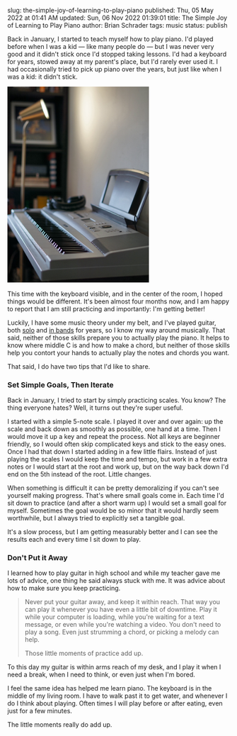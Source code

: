 slug: the-simple-joy-of-learning-to-play-piano
published: Thu, 05 May 2022 at 01:41 AM
updated: Sun, 06 Nov 2022 01:39:01 
title: The Simple Joy of Learning to Play Piano
author: Brian Schrader
tags: music
status: publish

Back in January, I started to teach myself how to play piano. I'd played before when I was a kid &mdash; like many people do &mdash; but I was never very good and it didn't stick once I'd stopped taking lessons. I'd had a keyboard for years, stowed away at my parent's place, but I'd rarely ever used it. I had occasionally tried to pick up piano over the years, but just like when I was a kid: it didn't stick.

<img
    alt="My paino setup"
    src="/images/blog/piano.jpg"
    style="height:auto;width:320px;"
    class="image-right"
/>

This time with the keyboard visible, and in the center of the room, I hoped things would be different. It's been almost four months now, and I am happy to report that I am still practicing and importantly: I'm getting better!

Luckily, I have some music theory under my belt, and I've played guitar, both [solo][2] and [in bands][1] for years, so I know my way around musically. That said, neither of those skills prepare you to actually play the piano. It helps to know where middle C is and how to make a chord, but neither of those skills help you contort your hands to actually play the notes and chords you want.

That said, I do have two tips that I'd like to share.

### Set Simple Goals, Then Iterate

Back in January, I tried to start by simply practicing scales. You know? The thing everyone hates? Well, it turns out they're super useful.

I started with a simple 5-note scale. I played it over and over again: up the scale and back down as smoothly as possible, one hand at a time. Then I would move it up a key and repeat the process. Not all keys are beginner friendly, so I would often skip complicated keys and stick to the easy ones. Once I had that down I started adding in a few little flairs. Instead of just playing the scales I would keep the time and tempo, but work in a few extra notes or I would start at the root and work up, but on the way back down I'd end on the 5th instead of the root. Little changes.

When something is difficult it can be pretty demoralizing if you can't see yourself making progress. That's where small goals come in. Each time I'd sit down to practice (and after a short warm up) I would set a small goal for myself. Sometimes the goal would be so minor that it would hardly seem worthwhile, but I always tried to explicitly set a tangible goal.

It's a slow process, but I am getting measurably better and I can see the results each and every time I sit down to play.


### Don't Put it Away

I learned how to play guitar in high school and while my teacher gave me lots of advice, one thing he said always stuck with me. It was advice about how to make sure you keep practicing.

> Never put your guitar away, and keep it within reach. That way you can play it whenever you have even a little bit of downtime. Play it while your computer is loading, while you're waiting for a text message, or even while you're watching a video. You don't need to play a song. Even just strumming a chord, or picking a melody can help.
>
> Those little moments of practice add up.

To this day my guitar is within arms reach of my desk, and I play it when I need a break, when I need to think, or even just when I'm bored.

I feel the same idea has helped me learn piano. The keyboard is in the middle of my living room. I have to walk past it to get water, and whenever I do I think about playing. Often times I will play before or after eating, even just for a few minutes.

The little moments really do add up.


[1]: https://thefourthsection.com
[2]: https://sonicrocketman.bandcamp.com
